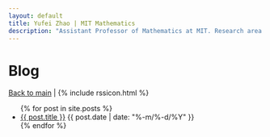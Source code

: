 ```yaml
---
layout: default
title: Yufei Zhao | MIT Mathematics
description: "Assistant Professor of Mathematics at MIT. Research area: combinatorics"
---
```

<div class="blog">

<h1 class="content-listing-header sans">Blog</h1>

<p>
<a href="/blog/">Back to main</a>
|
{% include rssicon.html %}
</p>

<ul>
  {% for post in site.posts %}
      <li >
        <a href="{{ post.url | prepend: site.baseurl }}">{{ post.title }}</a>
        <span class="smaller">{{ post.date | date: "%-m/%-d/%Y" }}</span>  
        <br/>
      </li>
  {% endfor %}
</ul>

</div>